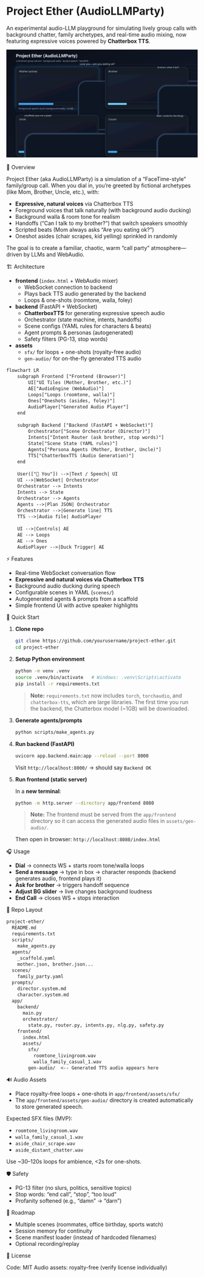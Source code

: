 # Project Ether (AudioLLMParty)

An experimental audio-LLM playground for simulating lively group calls with background chatter, family archetypes, and real-time audio mixing, now featuring expressive voices powered by **Chatterbox TTS**.

![Project Ether (AudioLLMParty) Preview](docs/preview.svg)

🎯 Overview

Project Ether (aka AudioLLMParty) is a simulation of a “FaceTime-style” family/group call. When you dial in, you’re greeted by fictional archetypes (like Mom, Brother, Uncle, etc.), with:

- **Expressive, natural voices** via Chatterbox TTS
- Foreground voices that talk naturally (with background audio ducking)
- Background walla & room tone for realism
- Handoffs (“Can I talk to my brother?”) that switch speakers smoothly
- Scripted beats (Mom always asks “Are you eating ok?”)
- Oneshot asides (chair scrapes, kid yelling) sprinkled in randomly

The goal is to create a familiar, chaotic, warm “call party” atmosphere—driven by LLMs and WebAudio.

🏗️ Architecture
- **frontend** (`index.html` + WebAudio mixer)
  - WebSocket connection to backend
  - Plays back TTS audio generated by the backend
  - Loops & one-shots (roomtone, walla, foley)
- **backend** (FastAPI + WebSocket)
  - **ChatterboxTTS** for generating expressive speech audio
  - Orchestrator (state machine, intents, handoffs)
  - Scene configs (YAML rules for characters & beats)
  - Agent prompts & personas (autogenerated)
  - Safety filters (PG-13, stop words)
- **assets**
  - `sfx/` for loops + one-shots (royalty-free audio)
  - `gen-audio/` for on-the-fly generated TTS audio

```mermaid
flowchart LR
    subgraph Frontend ["Frontend (Browser)"]
        UI["UI Tiles (Mother, Brother, etc.)"]
        AE["AudioEngine (WebAudio)"]
        Loops["Loops (roomtone, walla)"]
        Ones["Oneshots (asides, foley)"]
        AudioPlayer["Generated Audio Player"]
    end

    subgraph Backend ["Backend (FastAPI + WebSocket)"]
        Orchestrator["Scene Orchestrator (Director)"]
        Intents["Intent Router (ask brother, stop words)"]
        State["Scene State (YAML rules)"]
        Agents["Persona Agents (Mother, Brother, Uncle)"]
        TTS["ChatterboxTTS (Audio Generation)"]
    end

    User(["👤 You"]) -->|Text / Speech| UI
    UI -->|WebSocket| Orchestrator
    Orchestrator --> Intents
    Intents --> State
    Orchestrator --> Agents
    Agents -->|Plan JSON| Orchestrator
    Orchestrator -->|Generate line| TTS
    TTS -->|Audio file| AudioPlayer

    UI -->|Controls| AE
    AE --> Loops
    AE --> Ones
    AudioPlayer -->|Duck Trigger| AE
```

⚡ Features

- Real-time WebSocket conversation flow
- **Expressive and natural voices via Chatterbox TTS**
- Background audio ducking during speech
- Configurable scenes in YAML (`scenes/`)
- Autogenerated agents & prompts from a scaffold
- Simple frontend UI with active speaker highlights

🚀 Quick Start
1.  **Clone repo**
    ```bash
    git clone https://github.com/yourusername/project-ether.git
    cd project-ether
    ```

2.  **Setup Python environment**
    ```bash
    python -m venv .venv
    source .venv/bin/activate   # Windows: .venv\Scripts\activate
    pip install -r requirements.txt
    ```
    > **Note:** `requirements.txt` now includes `torch`, `torchaudio`, and `chatterbox-tts`, which are large libraries. The first time you run the backend, the Chatterbox model (~1GB) will be downloaded.

3.  **Generate agents/prompts**
    ```bash
    python scripts/make_agents.py
    ```

4.  **Run backend (FastAPI)**
    ```bash
    uvicorn app.backend.main:app --reload --port 8000
    ```
    Visit `http://localhost:8000/` → should say `Backend OK`

5.  **Run frontend (static server)**

    In a **new terminal**:
    ```bash
    python -m http.server --directory app/frontend 8080
    ```
    > **Note:** The frontend must be served from the `app/frontend` directory so it can access the generated audio files in `assets/gen-audio/`.

    Then open in browser:
    `http://localhost:8080/index.html`

🎧 Usage

- **Dial** → connects WS + starts room tone/walla loops
- **Send a message** → type in box → character responds (backend generates audio, frontend plays it)
- **Ask for brother** → triggers handoff sequence
- **Adjust BG slider** → live changes background loudness
- **End Call** → closes WS + stops interaction

📂 Repo Layout
```
project-ether/
  README.md
  requirements.txt
  scripts/
    make_agents.py
  agents/
    _scaffold.yaml
    mother.json, brother.json...
  scenes/
    family_party.yaml
  prompts/
    director.system.md
    character.system.md
  app/
    backend/
      main.py
      orchestrator/
        state.py, router.py, intents.py, nlg.py, safety.py
    frontend/
      index.html
      assets/
        sfx/
          roomtone_livingroom.wav
          walla_family_casual_1.wav
        gen-audio/  <-- Generated TTS audio appears here
```

🔊 Audio Assets

- Place royalty-free loops + one-shots in `app/frontend/assets/sfx/`
- The `app/frontend/assets/gen-audio/` directory is created automatically to store generated speech.

Expected SFX files (MVP):
- `roomtone_livingroom.wav`
- `walla_family_casual_1.wav`
- `aside_chair_scrape.wav`
- `aside_distant_chatter.wav`

Use ~30–120s loops for ambience, <2s for one-shots.

🛡️ Safety

- PG-13 filter (no slurs, politics, sensitive topics)
- Stop words: “end call”, “stop”, “too loud”
- Profanity softened (e.g., “damn” → “darn”)

🌱 Roadmap

- Multiple scenes (roommates, office birthday, sports watch)
- Session memory for continuity
- Scene manifest loader (instead of hardcoded filenames)
- Optional recording/replay

📜 License

Code: MIT
Audio assets: royalty-free (verify license individually)
